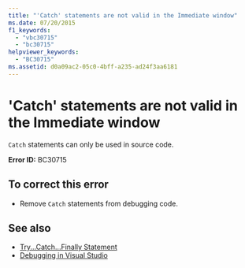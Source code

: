 ```yaml
---
title: "'Catch' statements are not valid in the Immediate window"
ms.date: 07/20/2015
f1_keywords: 
  - "vbc30715"
  - "bc30715"
helpviewer_keywords: 
  - "BC30715"
ms.assetid: d0a09ac2-05c0-4bff-a235-ad24f3aa6181
---
```

# 'Catch' statements are not valid in the Immediate window
`Catch` statements can only be used in source code.  
  
 **Error ID:** BC30715  
  
## To correct this error  
  
- Remove `Catch` statements from debugging code.  
  
## See also

- [Try...Catch...Finally Statement](../language-reference/statements/try-catch-finally-statement.md)
- [Debugging in Visual Studio](/visualstudio/debugger/debugger-feature-tour)
